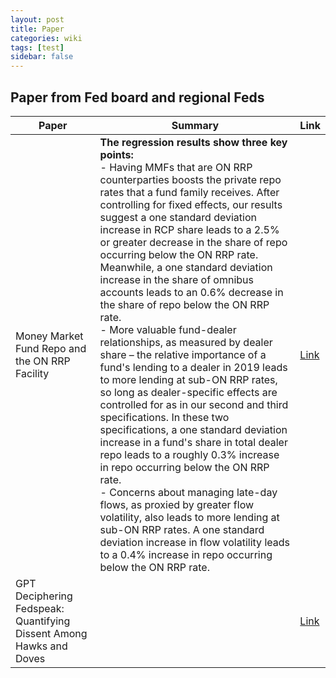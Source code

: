 ```yaml
---
layout: post
title: Paper
categories: wiki
tags: [test]
sidebar: false
---
```


<h2>Paper from Fed board and regional Feds</h2>


| Paper | Summary | Link |
|-------|---------|------|
| Money Market Fund Repo and the ON RRP Facility | **The regression results show three key points:**<br>- Having MMFs that are ON RRP counterparties boosts the private repo rates that a fund family receives. After controlling for fixed effects, our results suggest a one standard deviation increase in RCP share leads to a 2.5% or greater decrease in the share of repo occurring below the ON RRP rate. Meanwhile, a one standard deviation increase in the share of omnibus accounts leads to an 0.6% decrease in the share of repo below the ON RRP rate.<br>- More valuable fund-dealer relationships, as measured by dealer share – the relative importance of a fund's lending to a dealer in 2019 leads to more lending at sub-ON RRP rates, so long as dealer-specific effects are controlled for as in our second and third specifications. In these two specifications, a one standard deviation increase in a fund's share in total dealer repo leads to a roughly 0.3% increase in repo occurring below the ON RRP rate.<br>- Concerns about managing late-day flows, as proxied by greater flow volatility, also leads to more lending at sub-ON RRP rates. A one standard deviation increase in flow volatility leads to a 0.4% increase in repo occurring below the ON RRP rate.| [Link](https://www.federalreserve.gov/econres/notes/feds-notes/money-market-fund-repo-and-the-on-rrp-facility-20231215.html) |
| GPT Deciphering Fedspeak: Quantifying Dissent Among Hawks and Doves | | [Link](https://soc.washington.edu/sites/soc/files/documents/research/2023.findings-emnlp.434_0.pdf) |
